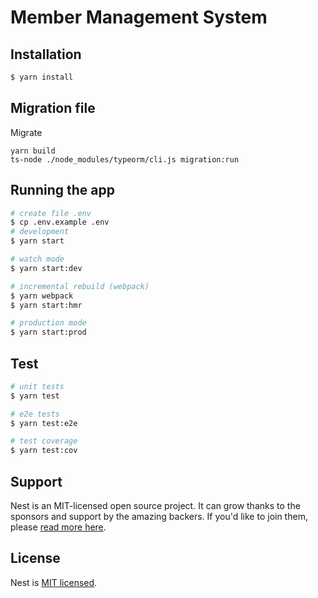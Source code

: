 # Member Management System

## Installation

```bash
$ yarn install
```

## Migration file
Migrate

```shell script
yarn build
ts-node ./node_modules/typeorm/cli.js migration:run
```

## Running the app

```bash
# create file .env 
$ cp .env.example .env
# development
$ yarn start

# watch mode
$ yarn start:dev

# incremental rebuild (webpack)
$ yarn webpack
$ yarn start:hmr

# production mode
$ yarn start:prod
```

## Test

```bash
# unit tests
$ yarn test

# e2e tests
$ yarn test:e2e

# test coverage
$ yarn test:cov
```

## Support

Nest is an MIT-licensed open source project. It can grow thanks to the sponsors and support by the amazing backers. If you'd like to join them, please [read more here](https://docs.nestjs.com/support).

## License

  Nest is [MIT licensed](LICENSE).
